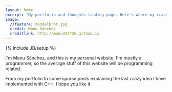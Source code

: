 ```yaml
---
layout: home
excerpt: "My portfolio and thoughts landing page. Here's where my crazy stuff is compiled."
image:
  //feature: mandelbrot.jpg
  credit: Manu Sánchez
  creditlink: http://manu343726.github.io
---
```

{% include JB/setup %}

I'm Manu Sánchez, and this is my personal website. I'm mostly a programmer, so the average stuff of this website will be programming related.

From my portfolio to some sparse posts explaining the last crazy idea I have implemented with C++. I hope you like it.
